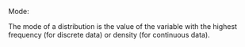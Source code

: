 Mode:

The mode of a distribution is the value of the variable with the highest frequency (for discrete data) or density (for continuous data).